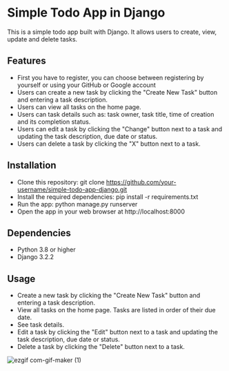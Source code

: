 # Simple Todo App in Django

This is a simple todo app built with Django. It allows users to create, view, update and delete tasks.


## Features
- First you have to register, you can choose between registering by yourself or using your GitHub or Google account
- Users can create a new task by clicking the "Create New Task" button and entering a task description.
- Users can view all tasks on the home page.
- Users can task details such as: task owner, task title, time of creation and its completion status.
- Users can edit a task by clicking the "Change" button next to a task and updating the task description, due date or status.
- Users can delete a task by clicking the "X" button next to a task.


## Installation

- Clone this repository: git clone https://github.com/your-username/simple-todo-app-django.git
- Install the required dependencies: pip install -r requirements.txt
- Run the app: python manage.py runserver
- Open the app in your web browser at http://localhost:8000


## Dependencies

- Python 3.8 or higher
- Django 3.2.2


## Usage

- Create a new task by clicking the "Create New Task" button and entering a task description.
- View all tasks on the home page. Tasks are listed in order of their due date.
- See task details.
- Edit a task by clicking the "Edit" button next to a task and updating the task description, due date or status.
- Delete a task by clicking the "Delete" button next to a task.


![ezgif com-gif-maker (1)](https://user-images.githubusercontent.com/89583742/235136856-aaf1e857-d4e7-4d79-9c1c-652e98f0f5b9.gif)

